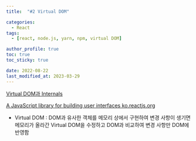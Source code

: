 ```yaml
---
title:  "#2 Virtual DOM"

categories:
  - React
tags:
  - [react, node.js, yarn, npm, virtual DOM]

author_profile: true
toc: true
toc_sticky: true

date: 2022-08-22
last_modified_at: 2023-03-29
---
```



[Virtual DOM과 Internals](https://ko.reactjs.org/docs/faq-internals.html)



[A JavaScript library for building user interfaces
ko.reactjs.org](https://ko.reactjs.org/docs/faq-internals.html)

- Virtual DOM : DOM과 유사한 객체를 메모리 상에서 구현하여 변경 사항이 생기면 메모리가 올라간 Virtual DOM을 수정하고 DOM과 비교하여 변경 사항만 DOM에 반영함